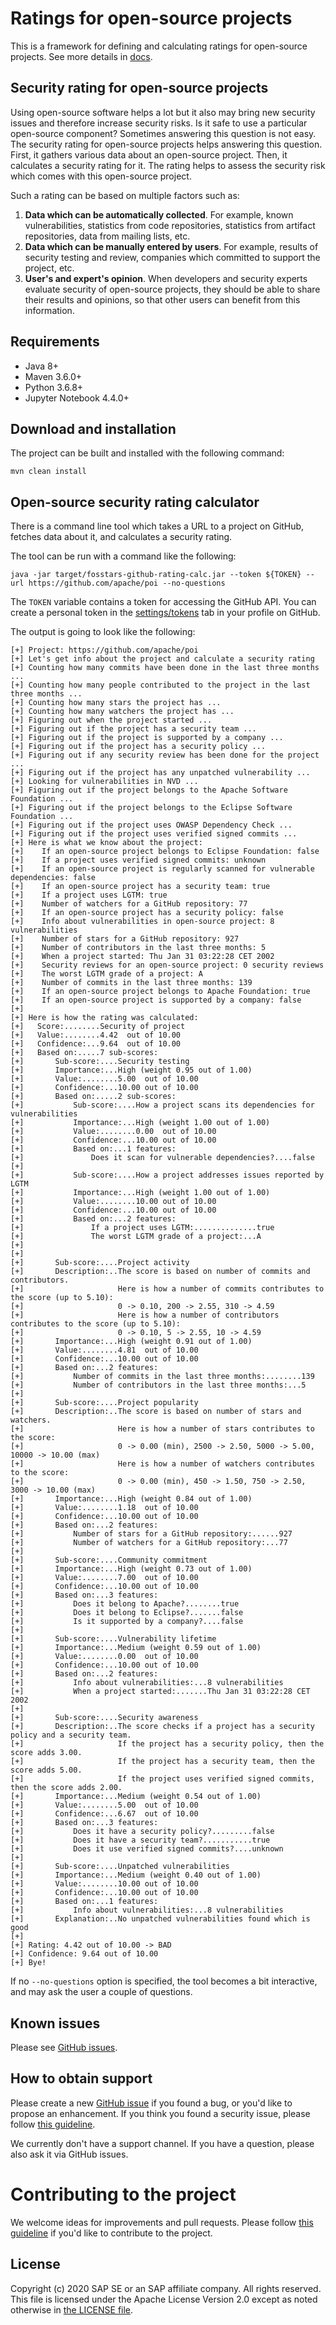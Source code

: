 # Ratings for open-source projects

This is a framework for defining and calculating ratings for open-source projects.
See more details in [docs](docs).

## Security rating for open-source projects

Using open-source software helps a lot but it also may bring new security issues
and therefore increase security risks.
Is it safe to use a particular open-source component?
Sometimes answering this question is not easy.
The security rating for open-source projects helps answering this question.
First, it gathers various data about an open-source project.
Then, it calculates a security rating for it.
The rating helps to assess the security risk which comes with this open-source project.

Such a rating can be based on multiple factors such as:

1.  **Data which can be automatically collected**.
    For example, known vulnerabilities, statistics from code repositories,
    statistics from artifact repositories, data from mailing lists, etc.
1.  **Data which can be manually entered by users**.
    For example, results of security testing and review,
    companies which committed to support the project, etc.
1.  **User's and expert's opinion**.
    When developers and security experts evaluate security of open-source projects,
    they should be able to share their results and opinions,
    so that other users can benefit from this information.

## Requirements

*  Java 8+
*  Maven 3.6.0+
*  Python 3.6.8+
*  Jupyter Notebook 4.4.0+

## Download and installation

The project can be built and installed with the following command:

```
mvn clean install
```

## Open-source security rating calculator

There is a command line tool which takes a URL to a project on GitHub, fetches data about it,
and calculates a security rating.

The tool can be run with a command like the following:

```
java -jar target/fosstars-github-rating-calc.jar --token ${TOKEN} --url https://github.com/apache/poi --no-questions
```

The `TOKEN` variable contains a token for accessing the GitHub API.
You can create a personal token in the
[settings/tokens](https://github.com/settings/tokens) tab in your profile on GitHub.

The output is going to look like the following:

```
[+] Project: https://github.com/apache/poi
[+] Let's get info about the project and calculate a security rating
[+] Counting how many commits have been done in the last three months ...
[+] Counting how many people contributed to the project in the last three months ...
[+] Counting how many stars the project has ...
[+] Counting how many watchers the project has ...
[+] Figuring out when the project started ...
[+] Figuring out if the project has a security team ...
[+] Figuring out if the project is supported by a company ...
[+] Figuring out if the project has a security policy ...
[+] Figuring out if any security review has been done for the project ...
[+] Figuring out if the project has any unpatched vulnerability ...
[+] Looking for vulnerabilities in NVD ...
[+] Figuring out if the project belongs to the Apache Software Foundation ...
[+] Figuring out if the project belongs to the Eclipse Software Foundation ...
[+] Figuring out if the project uses OWASP Dependency Check ...
[+] Figuring out if the project uses verified signed commits ...
[+] Here is what we know about the project:
[+]    If an open-source project belongs to Eclipse Foundation: false
[+]    If a project uses verified signed commits: unknown
[+]    If an open-source project is regularly scanned for vulnerable dependencies: false
[+]    If an open-source project has a security team: true
[+]    If a project uses LGTM: true
[+]    Number of watchers for a GitHub repository: 77
[+]    If an open-source project has a security policy: false
[+]    Info about vulnerabilities in open-source project: 8 vulnerabilities
[+]    Number of stars for a GitHub repository: 927
[+]    Number of contributors in the last three months: 5
[+]    When a project started: Thu Jan 31 03:22:28 CET 2002
[+]    Security reviews for an open-source project: 0 security reviews
[+]    The worst LGTM grade of a project: A
[+]    Number of commits in the last three months: 139
[+]    If an open-source project belongs to Apache Foundation: true
[+]    If an open-source project is supported by a company: false
[+]
[+] Here is how the rating was calculated:
[+]   Score:........Security of project
[+]   Value:........4.42  out of 10.00
[+]   Confidence:...9.64  out of 10.00
[+]   Based on:.....7 sub-scores:
[+]       Sub-score:....Security testing
[+]       Importance:...High (weight 0.95 out of 1.00)
[+]       Value:........5.00  out of 10.00
[+]       Confidence:...10.00 out of 10.00
[+]       Based on:.....2 sub-scores:
[+]           Sub-score:....How a project scans its dependencies for vulnerabilities
[+]           Importance:...High (weight 1.00 out of 1.00)
[+]           Value:........0.00  out of 10.00
[+]           Confidence:...10.00 out of 10.00
[+]           Based on:...1 features:
[+]               Does it scan for vulnerable dependencies?....false
[+]
[+]           Sub-score:....How a project addresses issues reported by LGTM
[+]           Importance:...High (weight 1.00 out of 1.00)
[+]           Value:........10.00 out of 10.00
[+]           Confidence:...10.00 out of 10.00
[+]           Based on:...2 features:
[+]               If a project uses LGTM:..............true
[+]               The worst LGTM grade of a project:...A
[+]
[+]
[+]       Sub-score:....Project activity
[+]       Description:..The score is based on number of commits and contributors.
[+]                     Here is how a number of commits contributes to the score (up to 5.10):
[+]                     0 -> 0.10, 200 -> 2.55, 310 -> 4.59
[+]                     Here is how a number of contributors contributes to the score (up to 5.10):
[+]                     0 -> 0.10, 5 -> 2.55, 10 -> 4.59
[+]       Importance:...High (weight 0.91 out of 1.00)
[+]       Value:........4.81  out of 10.00
[+]       Confidence:...10.00 out of 10.00
[+]       Based on:...2 features:
[+]           Number of commits in the last three months:........139
[+]           Number of contributors in the last three months:...5
[+]
[+]       Sub-score:....Project popularity
[+]       Description:..The score is based on number of stars and watchers.
[+]                     Here is how a number of stars contributes to the score:
[+]                     0 -> 0.00 (min), 2500 -> 2.50, 5000 -> 5.00, 10000 -> 10.00 (max)
[+]                     Here is how a number of watchers contributes to the score:
[+]                     0 -> 0.00 (min), 450 -> 1.50, 750 -> 2.50, 3000 -> 10.00 (max)
[+]       Importance:...High (weight 0.84 out of 1.00)
[+]       Value:........1.18  out of 10.00
[+]       Confidence:...10.00 out of 10.00
[+]       Based on:...2 features:
[+]           Number of stars for a GitHub repository:......927
[+]           Number of watchers for a GitHub repository:...77
[+]
[+]       Sub-score:....Community commitment
[+]       Importance:...High (weight 0.73 out of 1.00)
[+]       Value:........7.00  out of 10.00
[+]       Confidence:...10.00 out of 10.00
[+]       Based on:...3 features:
[+]           Does it belong to Apache?........true
[+]           Does it belong to Eclipse?.......false
[+]           Is it supported by a company?....false
[+]
[+]       Sub-score:....Vulnerability lifetime
[+]       Importance:...Medium (weight 0.59 out of 1.00)
[+]       Value:........0.00  out of 10.00
[+]       Confidence:...10.00 out of 10.00
[+]       Based on:...2 features:
[+]           Info about vulnerabilities:...8 vulnerabilities
[+]           When a project started:.......Thu Jan 31 03:22:28 CET 2002
[+]
[+]       Sub-score:....Security awareness
[+]       Description:..The score checks if a project has a security policy and a security team.
[+]                     If the project has a security policy, then the score adds 3.00.
[+]                     If the project has a security team, then the score adds 5.00.
[+]                     If the project uses verified signed commits, then the score adds 2.00.
[+]       Importance:...Medium (weight 0.54 out of 1.00)
[+]       Value:........5.00  out of 10.00
[+]       Confidence:...6.67  out of 10.00
[+]       Based on:...3 features:
[+]           Does it have a security policy?.........false
[+]           Does it have a security team?...........true
[+]           Does it use verified signed commits?....unknown
[+]
[+]       Sub-score:....Unpatched vulnerabilities
[+]       Importance:...Medium (weight 0.40 out of 1.00)
[+]       Value:........10.00 out of 10.00
[+]       Confidence:...10.00 out of 10.00
[+]       Based on:...1 features:
[+]           Info about vulnerabilities:...8 vulnerabilities
[+]       Explanation:..No unpatched vulnerabilities found which is good
[+]
[+] Rating: 4.42 out of 10.00 -> BAD
[+] Confidence: 9.64 out of 10.00
[+] Bye!
```

If no `--no-questions` option is specified, the tool becomes a bit interactive,
and may ask the user a couple of questions.

## Known issues

Please see [GitHub issues](https://github.com/SAP/fosstars-rating-core/issues).

## How to obtain support

Please create a new [GitHub issue](https://github.com/SAP/fosstars-rating-core/issues)
if you found a bug, or you'd like to propose an enhancement.
If you think you found a security issue, please follow [this guideline](SECURITY.md).

We currently don't have a support channel.
If you have a question, please also ask it via GitHub issues.

# Contributing to the project

We welcome ideas for improvements and pull requests.
Please follow [this guideline](CONTRIBUTING.md) if you'd like to contribute to the project.

## License

Copyright (c) 2020 SAP SE or an SAP affiliate company. All rights reserved.
This file is licensed under the Apache License Version 2.0
except as noted otherwise in [the LICENSE file](LICENSE).

